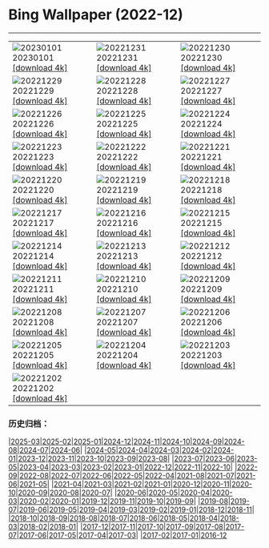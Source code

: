 # Bing Wallpaper (2022-12)
**************

<table><tr><td><img src="https://www.bing.com/th?id=OHR.NorwayNYD_EN-IN6052154590_1920x1080.jpg" alt="20230101"> 20230101 <a href="https://www.bing.com/th?id=OHR.NorwayNYD_EN-IN6052154590_UHD.jpg">[download 4k]</a></td><td><img src="https://www.bing.com/th?id=OHR.SydneyNYE_EN-IN5785868049_1920x1080.jpg" alt="20221231"> 20221231 <a href="https://www.bing.com/th?id=OHR.SydneyNYE_EN-IN5785868049_UHD.jpg">[download 4k]</a></td><td><img src="https://www.bing.com/th?id=OHR.ChalkRock_EN-IN5344251855_1920x1080.jpg" alt="20221230"> 20221230 <a href="https://www.bing.com/th?id=OHR.ChalkRock_EN-IN5344251855_UHD.jpg">[download 4k]</a></td></tr><tr><td><img src="https://www.bing.com/th?id=OHR.ButterflyEffect_EN-IN8242290017_1920x1080.jpg" alt="20221229"> 20221229 <a href="https://www.bing.com/th?id=OHR.ButterflyEffect_EN-IN8242290017_UHD.jpg">[download 4k]</a></td><td><img src="https://www.bing.com/th?id=OHR.ChiesaBianca_EN-IN7871621684_1920x1080.jpg" alt="20221228"> 20221228 <a href="https://www.bing.com/th?id=OHR.ChiesaBianca_EN-IN7871621684_UHD.jpg">[download 4k]</a></td><td><img src="https://www.bing.com/th?id=OHR.NagarholeNationalPark_EN-IN4004440507_1920x1080.jpg" alt="20221227"> 20221227 <a href="https://www.bing.com/th?id=OHR.NagarholeNationalPark_EN-IN4004440507_UHD.jpg">[download 4k]</a></td></tr><tr><td><img src="https://www.bing.com/th?id=OHR.BeverleyWestwood_EN-IN6607580753_1920x1080.jpg" alt="20221226"> 20221226 <a href="https://www.bing.com/th?id=OHR.BeverleyWestwood_EN-IN6607580753_UHD.jpg">[download 4k]</a></td><td><img src="https://www.bing.com/th?id=OHR.ChristmasSouvenir_EN-IN6036619973_1920x1080.jpg" alt="20221225"> 20221225 <a href="https://www.bing.com/th?id=OHR.ChristmasSouvenir_EN-IN6036619973_UHD.jpg">[download 4k]</a></td><td><img src="https://www.bing.com/th?id=OHR.AmalgaTree_EN-IN0530683542_1920x1080.jpg" alt="20221224"> 20221224 <a href="https://www.bing.com/th?id=OHR.AmalgaTree_EN-IN0530683542_UHD.jpg">[download 4k]</a></td></tr><tr><td><img src="https://www.bing.com/th?id=OHR.GentooGrievances_EN-IN9723254322_1920x1080.jpg" alt="20221223"> 20221223 <a href="https://www.bing.com/th?id=OHR.GentooGrievances_EN-IN9723254322_UHD.jpg">[download 4k]</a></td><td><img src="https://www.bing.com/th?id=OHR.TreeGaleriesLafayette_EN-IN7621301328_1920x1080.jpg" alt="20221222"> 20221222 <a href="https://www.bing.com/th?id=OHR.TreeGaleriesLafayette_EN-IN7621301328_UHD.jpg">[download 4k]</a></td><td><img src="https://www.bing.com/th?id=OHR.SolarHalo_EN-IN7169031436_1920x1080.jpg" alt="20221221"> 20221221 <a href="https://www.bing.com/th?id=OHR.SolarHalo_EN-IN7169031436_UHD.jpg">[download 4k]</a></td></tr><tr><td><img src="https://www.bing.com/th?id=OHR.PalaceBelvedere_EN-IN3313167827_1920x1080.jpg" alt="20221220"> 20221220 <a href="https://www.bing.com/th?id=OHR.PalaceBelvedere_EN-IN3313167827_UHD.jpg">[download 4k]</a></td><td><img src="https://www.bing.com/th?id=OHR.DudhsagarFallsGoa_EN-IN2838572674_1920x1080.jpg" alt="20221219"> 20221219 <a href="https://www.bing.com/th?id=OHR.DudhsagarFallsGoa_EN-IN2838572674_UHD.jpg">[download 4k]</a></td><td><img src="https://www.bing.com/th?id=OHR.SouthBeach_EN-IN4520552112_1920x1080.jpg" alt="20221218"> 20221218 <a href="https://www.bing.com/th?id=OHR.SouthBeach_EN-IN4520552112_UHD.jpg">[download 4k]</a></td></tr><tr><td><img src="https://www.bing.com/th?id=OHR.GlacierGoats_EN-IN4281118951_1920x1080.jpg" alt="20221217"> 20221217 <a href="https://www.bing.com/th?id=OHR.GlacierGoats_EN-IN4281118951_UHD.jpg">[download 4k]</a></td><td><img src="https://www.bing.com/th?id=OHR.AtlantaLights_EN-IN2588307619_1920x1080.jpg" alt="20221216"> 20221216 <a href="https://www.bing.com/th?id=OHR.AtlantaLights_EN-IN2588307619_UHD.jpg">[download 4k]</a></td><td><img src="https://www.bing.com/th?id=OHR.Borovets_EN-IN7206985735_1920x1080.jpg" alt="20221215"> 20221215 <a href="https://www.bing.com/th?id=OHR.Borovets_EN-IN7206985735_UHD.jpg">[download 4k]</a></td></tr><tr><td><img src="https://www.bing.com/th?id=OHR.BambooTreesIndiaa_EN-IN7883672164_1920x1080.jpg" alt="20221214"> 20221214 <a href="https://www.bing.com/th?id=OHR.BambooTreesIndiaa_EN-IN7883672164_UHD.jpg">[download 4k]</a></td><td><img src="https://www.bing.com/th?id=OHR.InstagramHallstatt_EN-IN6602551529_1920x1080.jpg" alt="20221213"> 20221213 <a href="https://www.bing.com/th?id=OHR.InstagramHallstatt_EN-IN6602551529_UHD.jpg">[download 4k]</a></td><td><img src="https://www.bing.com/th?id=OHR.PoinsettiaDay_EN-IN6279434401_1920x1080.jpg" alt="20221212"> 20221212 <a href="https://www.bing.com/th?id=OHR.PoinsettiaDay_EN-IN6279434401_UHD.jpg">[download 4k]</a></td></tr><tr><td><img src="https://www.bing.com/th?id=OHR.KilimanjaroElephants_EN-IN6906961190_1920x1080.jpg" alt="20221211"> 20221211 <a href="https://www.bing.com/th?id=OHR.KilimanjaroElephants_EN-IN6906961190_UHD.jpg">[download 4k]</a></td><td><img src="https://www.bing.com/th?id=OHR.SaltDesert_EN-IN5897824225_1920x1080.jpg" alt="20221210"> 20221210 <a href="https://www.bing.com/th?id=OHR.SaltDesert_EN-IN5897824225_UHD.jpg">[download 4k]</a></td><td><img src="https://www.bing.com/th?id=OHR.NorwayMuskox_EN-IN5607249658_1920x1080.jpg" alt="20221209"> 20221209 <a href="https://www.bing.com/th?id=OHR.NorwayMuskox_EN-IN5607249658_UHD.jpg">[download 4k]</a></td></tr><tr><td><img src="https://www.bing.com/th?id=OHR.FlorenceAerial_EN-IN4763855032_1920x1080.jpg" alt="20221208"> 20221208 <a href="https://www.bing.com/th?id=OHR.FlorenceAerial_EN-IN4763855032_UHD.jpg">[download 4k]</a></td><td><img src="https://www.bing.com/th?id=OHR.TangleCreekFalls_EN-IN3958991775_1920x1080.jpg" alt="20221207"> 20221207 <a href="https://www.bing.com/th?id=OHR.TangleCreekFalls_EN-IN3958991775_UHD.jpg">[download 4k]</a></td><td><img src="https://www.bing.com/th?id=OHR.GreatEgret_EN-IN2439727848_1920x1080.jpg" alt="20221206"> 20221206 <a href="https://www.bing.com/th?id=OHR.GreatEgret_EN-IN2439727848_UHD.jpg">[download 4k]</a></td></tr><tr><td><img src="https://www.bing.com/th?id=OHR.StNick_EN-IN7060176985_1920x1080.jpg" alt="20221205"> 20221205 <a href="https://www.bing.com/th?id=OHR.StNick_EN-IN7060176985_UHD.jpg">[download 4k]</a></td><td><img src="https://www.bing.com/th?id=OHR.IndianNavyDay_EN-IN3784147092_1920x1080.jpg" alt="20221204"> 20221204 <a href="https://www.bing.com/th?id=OHR.IndianNavyDay_EN-IN3784147092_UHD.jpg">[download 4k]</a></td><td><img src="https://www.bing.com/th?id=OHR.MiamiDT_EN-IN6260623048_1920x1080.jpg" alt="20221203"> 20221203 <a href="https://www.bing.com/th?id=OHR.MiamiDT_EN-IN6260623048_UHD.jpg">[download 4k]</a></td></tr><tr><td><img src="https://www.bing.com/th?id=OHR.BraidedRiverDelta_EN-IN5851302414_1920x1080.jpg" alt="20221202"> 20221202 <a href="https://www.bing.com/th?id=OHR.BraidedRiverDelta_EN-IN5851302414_UHD.jpg">[download 4k]</a></td><td></td><td></td></tr></table>

### 历史归档：

|[2025-03](/../2025-03/2025-03.md)|[2025-02](/../2025-02/2025-02.md)|[2025-01](/../2025-01/2025-01.md)|[2024-12](/../2024-12/2024-12.md)|[2024-11](/../2024-11/2024-11.md)|[2024-10](/../2024-10/2024-10.md)|[2024-09](/../2024-09/2024-09.md)|[2024-08](/../2024-08/2024-08.md)|[2024-07](/../2024-07/2024-07.md)|[2024-06](/../2024-06/2024-06.md)|
|[2024-05](/../2024-05/2024-05.md)|[2024-04](/../2024-04/2024-04.md)|[2024-03](/../2024-03/2024-03.md)|[2024-02](/../2024-02/2024-02.md)|[2024-01](/../2024-01/2024-01.md)|[2023-12](/../2023-12/2023-12.md)|[2023-11](/../2023-11/2023-11.md)|[2023-10](/../2023-10/2023-10.md)|[2023-09](/../2023-09/2023-09.md)|[2023-08](/../2023-08/2023-08.md)|
|[2023-07](/../2023-07/2023-07.md)|[2023-06](/../2023-06/2023-06.md)|[2023-05](/../2023-05/2023-05.md)|[2023-04](/../2023-04/2023-04.md)|[2023-03](/../2023-03/2023-03.md)|[2023-02](/../2023-02/2023-02.md)|[2023-01](/../2023-01/2023-01.md)|[2022-12](/2022-12.md)|[2022-11](/../2022-11/2022-11.md)|[2022-10](/../2022-10/2022-10.md)|
|[2022-09](/../2022-09/2022-09.md)|[2022-08](/../2022-08/2022-08.md)|[2022-07](/../2022-07/2022-07.md)|[2022-06](/../2022-06/2022-06.md)|[2022-05](/../2022-05/2022-05.md)|[2022-04](/../2022-04/2022-04.md)|[2021-08](/../2021-08/2021-08.md)|[2021-07](/../2021-07/2021-07.md)|[2021-06](/../2021-06/2021-06.md)|[2021-05](/../2021-05/2021-05.md)|
|[2021-04](/../2021-04/2021-04.md)|[2021-03](/../2021-03/2021-03.md)|[2021-02](/../2021-02/2021-02.md)|[2021-01](/../2021-01/2021-01.md)|[2020-12](/../2020-12/2020-12.md)|[2020-11](/../2020-11/2020-11.md)|[2020-10](/../2020-10/2020-10.md)|[2020-09](/../2020-09/2020-09.md)|[2020-08](/../2020-08/2020-08.md)|[2020-07](/../2020-07/2020-07.md)|
|[2020-06](/../2020-06/2020-06.md)|[2020-05](/../2020-05/2020-05.md)|[2020-04](/../2020-04/2020-04.md)|[2020-03](/../2020-03/2020-03.md)|[2020-02](/../2020-02/2020-02.md)|[2020-01](/../2020-01/2020-01.md)|[2019-12](/../2019-12/2019-12.md)|[2019-11](/../2019-11/2019-11.md)|[2019-10](/../2019-10/2019-10.md)|[2019-09](/../2019-09/2019-09.md)|
|[2019-08](/../2019-08/2019-08.md)|[2019-07](/../2019-07/2019-07.md)|[2019-06](/../2019-06/2019-06.md)|[2019-05](/../2019-05/2019-05.md)|[2019-04](/../2019-04/2019-04.md)|[2019-03](/../2019-03/2019-03.md)|[2019-02](/../2019-02/2019-02.md)|[2019-01](/../2019-01/2019-01.md)|[2018-12](/../2018-12/2018-12.md)|[2018-11](/../2018-11/2018-11.md)|
|[2018-10](/../2018-10/2018-10.md)|[2018-09](/../2018-09/2018-09.md)|[2018-08](/../2018-08/2018-08.md)|[2018-07](/../2018-07/2018-07.md)|[2018-06](/../2018-06/2018-06.md)|[2018-05](/../2018-05/2018-05.md)|[2018-04](/../2018-04/2018-04.md)|[2018-03](/../2018-03/2018-03.md)|[2018-02](/../2018-02/2018-02.md)|[2018-01](/../2018-01/2018-01.md)|
|[2017-12](/../2017-12/2017-12.md)|[2017-11](/../2017-11/2017-11.md)|[2017-10](/../2017-10/2017-10.md)|[2017-09](/../2017-09/2017-09.md)|[2017-08](/../2017-08/2017-08.md)|[2017-07](/../2017-07/2017-07.md)|[2017-06](/../2017-06/2017-06.md)|[2017-05](/../2017-05/2017-05.md)|[2017-04](/../2017-04/2017-04.md)|[2017-03](/../2017-03/2017-03.md)|
|[2017-02](/../2017-02/2017-02.md)|[2017-01](/../2017-01/2017-01.md)|[2016-12](/../2016-12/2016-12.md)